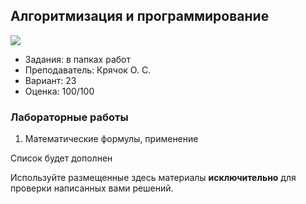 ## Алгоритмизация и программирование

![](https://img.shields.io/badge/Programming%20lang-C-informational?style=flat-square&logo=C&logoColor=white&color=5194f0)

- Задания: в папках работ
- Преподаватель: Крячок О. С.
- Вариант: 23
- Оценка: 100/100<br>

### Лабораторные работы
1. Математические формулы, применение

Список будет дополнен

Используйте размещенные здесь материалы **исключительно** для проверки написанных вами решений.
